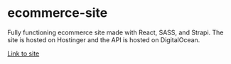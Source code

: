# ecommerce-site
Fully functioning ecommerce site made with React, SASS, and Strapi. The site is hosted on Hostinger and the API is hosted on DigitalOcean.

[Link to site](https://liascandles.com/)
